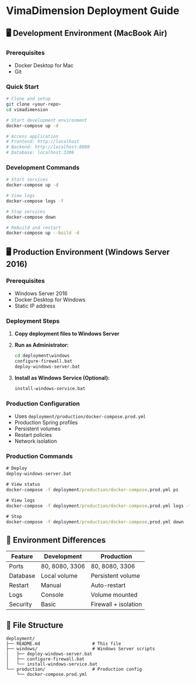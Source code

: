 # VimaDimension Deployment Guide

## 🖥️ Development Environment (MacBook Air)

### Prerequisites
- Docker Desktop for Mac
- Git

### Quick Start
```bash
# Clone and setup
git clone <your-repo>
cd vimadimension

# Start development environment
docker-compose up -d

# Access application
# Frontend: http://localhost
# Backend: http://localhost:8080
# Database: localhost:3306
```

### Development Commands
```bash
# Start services
docker-compose up -d

# View logs
docker-compose logs -f

# Stop services
docker-compose down

# Rebuild and restart
docker-compose up --build -d
```

## 🖥️ Production Environment (Windows Server 2016)

### Prerequisites
- Windows Server 2016
- Docker Desktop for Windows
- Static IP address

### Deployment Steps

1. **Copy deployment files to Windows Server**
2. **Run as Administrator:**
   ```cmd
   cd deployment\windows
   configure-firewall.bat
   deploy-windows-server.bat
   ```

3. **Install as Windows Service (Optional):**
   ```cmd
   install-windows-service.bat
   ```

### Production Configuration
- Uses `deployment/production/docker-compose.prod.yml`
- Production Spring profiles
- Persistent volumes
- Restart policies
- Network isolation

### Production Commands
```cmd
# Deploy
deploy-windows-server.bat

# View status
docker-compose -f deployment/production/docker-compose.prod.yml ps

# View logs
docker-compose -f deployment/production/docker-compose.prod.yml logs -f

# Stop
docker-compose -f deployment/production/docker-compose.prod.yml down
```

## 🔧 Environment Differences

| Feature | Development | Production |
|---------|-------------|------------|
| Ports | 80, 8080, 3306 | 80, 8080, 3306 |
| Database | Local volume | Persistent volume |
| Restart | Manual | Auto-restart |
| Logs | Console | Volume mounted |
| Security | Basic | Firewall + isolation |

## 📁 File Structure
```
deployment/
├── README.md                    # This file
├── windows/                     # Windows Server scripts
│   ├── deploy-windows-server.bat
│   ├── configure-firewall.bat
│   └── install-windows-service.bat
└── production/                  # Production config
    └── docker-compose.prod.yml
```
